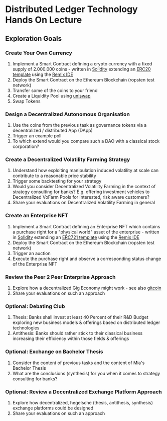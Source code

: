 # Distributed Ledger Technology Hands On Lecture

## Exploration Goals
### Create Your Own Currency
1. Implement a Smart Contract defining a crypto currency with a fixed supply of 2.000.000 coins - written in [Solidity](https://soliditylang.org/) extending an [ERC20 template](https://wizard.openzeppelin.com/) using the [Remix IDE](https://remix.ethereum.org/)  
2. Deploy the Smart Contract on the Ethereum Blockchain (ropsten test network)  
3. Transfer some of the coins to your friend  
4. Create a Liquidity Pool using [uniswap](https://uniswap.org/)  
5. Swap Tokens  

### Design a Decentralized Autonomous Organisation
1. Use the coins from the previous task as governance tokens via a decentralized / distributed App (DApp)     
2. Trigger an example poll  
3. To which extend would you compare such a DAO with a classical stock corporation?  

### Create a Decentralized Volatility Farming Strategy
1. Understand how exploiting manipulation induced volatility at scale can contribute to a reasonable price stability  
2. Trigger some backtesting for your strategy    
3. Would you consider Decentralized Volatility Farming in the context of strategy consulting for banks? E.g. offering investment vehicles to Decentralized VoFarm Pools for interested, risk aware customers?   
4. Share your evaluations on Decentralized Volatility Farming in general  

### Create an Enterprise NFT 
1. Implement a Smart Contract defining an Enterprise NFT which contains a purchase right for a "physical world" asset of the enterprise - written in [Solidity](https://soliditylang.org/) extending an [ERC721 template](https://wizard.openzeppelin.com/#erc721) using the [Remix IDE](https://remix.ethereum.org/)   
2. Deploy the Smart Contract on the Ethereum Blockchain (ropsten test network)   
3. Trigger an auction   
4. Execute the purchase right and observe a corresponding status change of the Enterprise NFT  

### Review the Peer 2 Peer Enterprise Approach  
1. Explore how a decentralized Gig Economy might work - see also [gitcoin](https://gitcoin.co/)  
2. Share your evaluations on such an approach 

### Optional: Debating Club 
1. Thesis: Banks shall invest at least 40 Percent of their R&D Budget exploring new business models & offerings based on distributed ledger technologies  
2. Antithesis: Banks should rather stick to their classical business increasing their efficiency within those fields & offerings

### Optional: Exchange on Bachelor Thesis 
1. Consider the content of previous tasks and the content of Mia's Bachelor Thesis  
2. What are the conclusions (synthesis) for you when it comes to strategy consulting for banks?

### Optional: Review a Decentralized Exchange Platform Approach
1. Explore how decentralized, hegelsche (thesis, antithesis, synthesis) exchange platforms could be designed  
2. Share your evaluations on such an approach 





